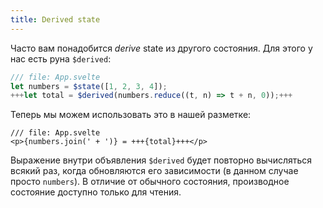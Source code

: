 ```yaml
---
title: Derived state
---
```


Часто вам понадобится _derive_ state из другого состояния. Для этого у нас есть руна `$derived`:

```js
/// file: App.svelte
let numbers = $state([1, 2, 3, 4]);
+++let total = $derived(numbers.reduce((t, n) => t + n, 0));+++
```

Теперь мы можем использовать это в нашей разметке:

```svelte
/// file: App.svelte
<p>{numbers.join(' + ')} = +++{total}+++</p>
```


Выражение внутри объявления `$derived` будет повторно вычисляться всякий раз, когда обновляются его зависимости (в данном случае просто `numbers`). В отличие от обычного состояния, производное состояние доступно только для чтения.
